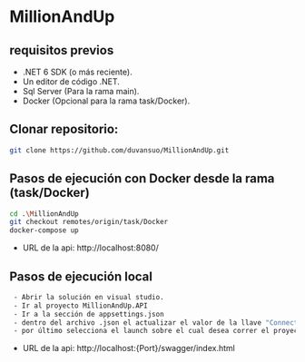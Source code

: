 # MillionAndUp

## requisitos previos

- .NET 6 SDK (o más reciente).
- Un editor de código .NET.
- Sql Server (Para la rama main).
- Docker (Opcional para la rama task/Docker).

## Clonar repositorio:
```sh
git clone https://github.com/duvansuo/MillionAndUp.git
```

## Pasos de ejecución con Docker desde la rama (task/Docker)
```sh
cd .\MillionAndUp
git checkout remotes/origin/task/Docker
docker-compose up
```
- URL de la api: http://localhost:8080/

## Pasos de ejecución local
```sh
 - Abrir la solución en visual studio.
 - Ir al proyecto MillionAndUp.API
 - Ir a la sección de appsettings.json
 - dentro del archivo .json el actualizar el valor de la llave "ConnectionStrings:Default", con tu string de conexión local (Server, user, password)
 - por último selecciona el launch sobre el cual desea correr el proyecto (ISS, MillionAndUp.API), ejecuta el proyecto.
```
- URL de la api: http://localhost:{Port}/swagger/index.html

